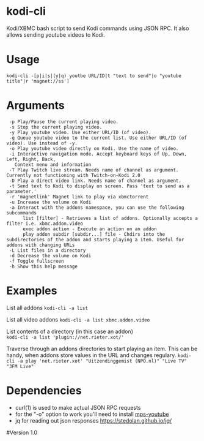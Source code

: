 kodi-cli
========

Kodi/XBMC bash script to send Kodi commands using JSON RPC. It also allows sending youtube videos to Kodi.

# Usage

`kodi-cli -[p|i|s|(y|q) youtbe URL/ID|t "text to send"|o "youtube title"|r 'magnet://ss']`

# Arguments
```
 -p Play/Pause the current playing video.
 -s Stop the current playing video.
 -y Play youtube video. Use either URL/ID (of video).
 -q Queue youtube video to the current list. Use either URL/ID (of video). Use instead of -y.
 -o Play youtube video directly on Kodi. Use the name of video.
 -i Interactive navigation mode. Accept keyboard keys of Up, Down, Left, Right, Back,
   Context menu and information
 -T Play Twitch live stream. Needs name of channel as argument. Currently not functioning with Twitch-on-Kodi 2.0
 -D Play a direct video link. Needs name of channel as argument.
 -t Send text to Kodi to display on screen. Pass 'text to send as a parameter.'
 -r 'magnetlink' Magnet link to play via xbmctorrent
 -u Increase the volume on Kodi
 -a Interact with the addons namespace, you can use the following subcommands
 	  list [filter] - Retrieves a list of addons. Optionally accepts a filter i.e. xbmc.addon.video 
 	  exec addon action - Execute an action on an addon
 	  play addon subdir [subdir...] file - Chdirs into the subdirectories of the addon and starts playing a item. Useful for addons with changing URLs
 -L List files in a directory
 -d Decrease the volume on Kodi
 -f Toggle fullscreen
 -h Show this help message
```

# Examples
List all addons
`kodi-cli -a list`

List all video addons
`kodi-cli -a list xbmc.addon.video`

List contents of a directory (in this case an addon)  
`kodi-cli -a list 'plugin://net.rieter.xot/'`

Traverse through an addons directories to start playing an item. This can be handy, when addons store values in the URL and changes regulary.
`kodi-cli -a play 'net.rieter.xot' "Uitzendinggemist (NPO.nl)" "Live TV" "3FM Live"`


# Dependencies
* curl(1) is used to make actual JSON RPC requests
* for the "-o" option to work you'll need to install [mps-youtube](https://github.com/np1/mps-youtube)
* jq for reading out json responses https://stedolan.github.io/jq/

#Version
1.0

